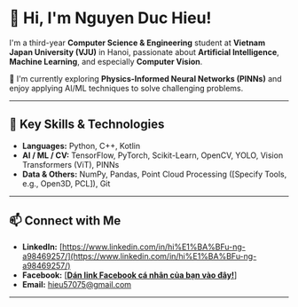 # 👋 Hi, I'm Nguyen Duc Hieu!

I'm a third-year **Computer Science & Engineering** student at **Vietnam Japan University (VJU)** in Hanoi, passionate about **Artificial Intelligence**, **Machine Learning**, and especially **Computer Vision**.

🌱 I'm currently exploring **Physics-Informed Neural Networks (PINNs)** and enjoy applying AI/ML techniques to solve challenging problems.

---

## 🔧 Key Skills & Technologies

* **Languages:** Python, C++, Kotlin
* **AI / ML / CV:** TensorFlow, PyTorch, Scikit-Learn, OpenCV, YOLO, Vision Transformers (ViT), PINNs
* **Data & Others:** NumPy, Pandas, Point Cloud Processing ([Specify Tools, e.g., Open3D, PCL]), Git

---

## 📫 Connect with Me

* **LinkedIn:** [https://www.linkedin.com/in/hi%E1%BA%BFu-ng-a98469257/](https://www.linkedin.com/in/hi%E1%BA%BFu-ng-a98469257/)
* **Facebook:** [[**Dán link Facebook cá nhân của bạn vào đây!**](https://www.facebook.com/nguyen.uc.hieu.160912/)]
* **Email:** [hieu57075@gmail.com](mailto:hieu57075@gmail.com)

---
